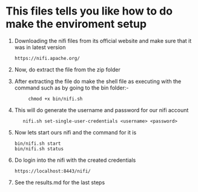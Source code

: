 # This files tells you like how to do make the enviroment setup

1. Downloading the nifi files from its official website and make sure that it was in latest version

       https://nifi.apache.org/

2. Now, do extract the file from the zip folder
   
4. After extracting the file do make the shell file as executing with the command such as by going to the bin folder:-

            chmod +x bin/nifi.sh

5. This will do generate the username and password for our nifi account

          nifi.sh set-single-user-credentials <username> <password>

6. Now lets start ours nifi and the command for it is

       bin/nifi.sh start
       bin/nifi.sh status

7. Do login into the nifi with the created credentials

       https://localhost:8443/nifi/

8. See the results.md for the last steps
